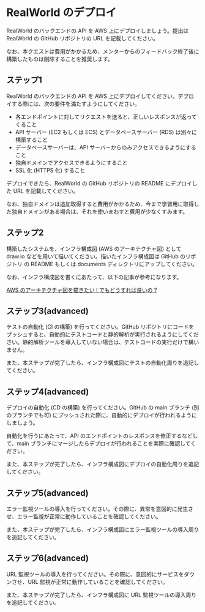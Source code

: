 # RealWorld のデプロイ

RealWorld のバックエンドの API を AWS 上にデプロイしましょう。提出は RealWorld の GitHub リポジトリの URL を記載してください。

なお、本クエストは費用がかかるため、メンターからのフィードバック終了後に構築したものは削除することを推奨します。

## ステップ1

RealWorld のバックエンドの API を AWS 上にデプロイしてください。デプロイする際には、次の要件を満たすようにしてください。

- 各エンドポイントに対してリクエストを送ると、正しいレスポンスが返ってくること
- API サーバー (EC2 もしくは ECS) とデータベースサーバー (RDS) は別々に構築すること
- データベースサーバーは、API サーバーからのみアクセスできるようにすること
- 独自ドメインでアクセスできるようにすること
- SSL 化 (HTTPS 化) すること

デプロイできたら、RealWorld の GitHub リポジトリの README にデプロイした URL を記載してください。

なお、独自ドメインは追加取得すると費用がかかるため、今まで学習用に取得した独自ドメインがある場合は、それを使いまわすと費用が少なくすみます。

## ステップ2

構築したシステムを、インフラ構成図 (AWS のアーキテクチャ図) として draw.io などを用いて描いてください。描いたインフラ構成図は GitHub のリポジトリ の README もしくは documents ディレクトリにアップしてください。

なお、インフラ構成図を書くにあたって、以下の記事が参考になります。

[AWS のアーキテクチャ図を描きたい ! でもどうすれば良いの ?](https://aws.amazon.com/jp/builders-flash/202204/way-to-draw-architecture/?awsf.filter-name=*all)

## ステップ3(advanced)

テストの自動化 (CI の構築) を行ってください。GitHub リポジトリにコードをプッシュすると、自動的にテストコードと静的解析が実行されるようにしてください。静的解析ツールを導入していない場合は、テストコードの実行だけで構いません。

また、本ステップが完了したら、インフラ構成図にテストの自動化周りを追記してください。

## ステップ4(advanced)

デプロイの自動化  (CD の構築) を行ってください。GitHub の main ブランチ (別のブランチでも可) にプッシュされた際に、自動的にデプロイが行われるようにしましょう。

自動化を行うにあたって、API のエンドポイントのレスポンスを修正するなどして、main ブランチにマージしたらデプロイが行われることを実際に確認してください。

また、本ステップが完了したら、インフラ構成図にデプロイの自動化周りを追記してください。

## ステップ5(advanced)

エラー監視ツールの導入を行ってください。その際に、異常を意図的に発生させ、エラー監視が正常に動作していることを確認してください。

また、本ステップが完了したら、インフラ構成図にエラー監視ツールの導入周りを追記してください。

## ステップ6(advanced)

URL 監視ツールの導入を行ってください。その際に、意図的にサービスをダウンさせ、URL 監視が正常に動作していることを確認してください。

また、本ステップが完了したら、インフラ構成図に URL 監視ツールの導入周りを追記してください。
